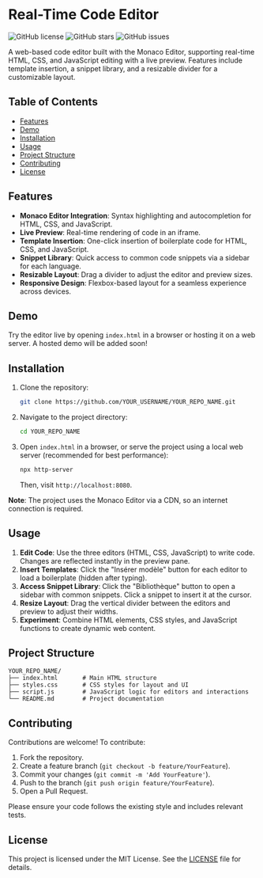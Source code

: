 # Real-Time Code Editor

![GitHub license](https://img.shields.io/badge/license-MIT-blue.svg)
![GitHub stars](https://img.shields.io/github/stars/YOUR_USERNAME/YOUR_REPO_NAME?style=social)
![GitHub issues](https://img.shields.io/github/issues/YOUR_USERNAME/YOUR_REPO_NAME)

A web-based code editor built with the Monaco Editor, supporting real-time HTML, CSS, and JavaScript editing with a live preview. Features include template insertion, a snippet library, and a resizable divider for a customizable layout.

## Table of Contents
- [Features](#features)
- [Demo](#demo)
- [Installation](#installation)
- [Usage](#usage)
- [Project Structure](#project-structure)
- [Contributing](#contributing)
- [License](#license)

## Features
- **Monaco Editor Integration**: Syntax highlighting and autocompletion for HTML, CSS, and JavaScript.
- **Live Preview**: Real-time rendering of code in an iframe.
- **Template Insertion**: One-click insertion of boilerplate code for HTML, CSS, and JavaScript.
- **Snippet Library**: Quick access to common code snippets via a sidebar for each language.
- **Resizable Layout**: Drag a divider to adjust the editor and preview sizes.
- **Responsive Design**: Flexbox-based layout for a seamless experience across devices.

## Demo
Try the editor live by opening `index.html` in a browser or hosting it on a web server. A hosted demo will be added soon!

## Installation
1. Clone the repository:
   ```bash
   git clone https://github.com/YOUR_USERNAME/YOUR_REPO_NAME.git
   ```
2. Navigate to the project directory:
   ```bash
   cd YOUR_REPO_NAME
   ```
3. Open `index.html` in a browser, or serve the project using a local web server (recommended for best performance):
   ```bash
   npx http-server
   ```
   Then, visit `http://localhost:8080`.

**Note**: The project uses the Monaco Editor via a CDN, so an internet connection is required.

## Usage
1. **Edit Code**: Use the three editors (HTML, CSS, JavaScript) to write code. Changes are reflected instantly in the preview pane.
2. **Insert Templates**: Click the "Insérer modèle" button for each editor to load a boilerplate (hidden after typing).
3. **Access Snippet Library**: Click the "Bibliothèque" button to open a sidebar with common snippets. Click a snippet to insert it at the cursor.
4. **Resize Layout**: Drag the vertical divider between the editors and preview to adjust their widths.
5. **Experiment**: Combine HTML elements, CSS styles, and JavaScript functions to create dynamic web content.

## Project Structure
```
YOUR_REPO_NAME/
├── index.html       # Main HTML structure
├── styles.css       # CSS styles for layout and UI
├── script.js        # JavaScript logic for editors and interactions
└── README.md        # Project documentation
```

## Contributing
Contributions are welcome! To contribute:
1. Fork the repository.
2. Create a feature branch (`git checkout -b feature/YourFeature`).
3. Commit your changes (`git commit -m 'Add YourFeature'`).
4. Push to the branch (`git push origin feature/YourFeature`).
5. Open a Pull Request.

Please ensure your code follows the existing style and includes relevant tests.

## License
This project is licensed under the MIT License. See the [LICENSE](LICENSE) file for details.